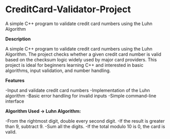 # CreditCard-Validator-Project
A simple C++ program to validate credit card numbers using the Luhn Algorithm

**Description**

A simple C++ program to validate credit card numbers using the Luhn Algorithm. The project checks whether a given credit card number is valid based on the checksum logic widely used by major card providers.
This project is ideal for beginners learning C++ and interested in basic algorithms, input validation, and number handling.

**Features**

-Input and validate credit card numbers
-Implementation of the Luhn algorithm
-Basic error handling for invalid inputs
-Simple command-line interface

**Algorithm Used -> Luhn Algorithm:**

-From the rightmost digit, double every second digit.
-If the result is greater than 9, subtract 9.
-Sum all the digits.
-If the total modulo 10 is 0, the card is valid.

